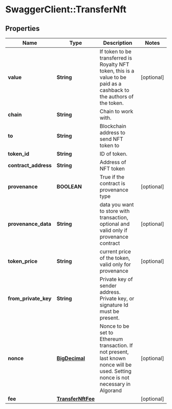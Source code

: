 # SwaggerClient::TransferNft

## Properties
Name | Type | Description | Notes
------------ | ------------- | ------------- | -------------
**value** | **String** | If token to be transferred is Royalty NFT token, this is a value to be paid as a cashback to the authors of the token. | [optional] 
**chain** | **String** | Chain to work with. | 
**to** | **String** | Blockchain address to send NFT token to | 
**token_id** | **String** | ID of token. | 
**contract_address** | **String** | Address of NFT token | 
**provenance** | **BOOLEAN** | True if the contract is provenance type | [optional] 
**provenance_data** | **String** | data you want to store with transaction, optional and valid only if provenance contract | [optional] 
**token_price** | **String** | current price of the token, valid only for provenance | [optional] 
**from_private_key** | **String** | Private key of sender address. Private key, or signature Id must be present. | 
**nonce** | [**BigDecimal**](BigDecimal.md) | Nonce to be set to Ethereum transaction. If not present, last known nonce will be used. Setting nonce is not necessary in Algorand | [optional] 
**fee** | [**TransferNftFee**](TransferNftFee.md) |  | [optional] 

